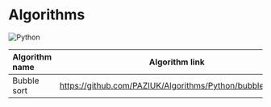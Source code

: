# Algorithms 

![Python](https://img.shields.io/badge/-Python-ffdf5a?style=for-the-badge&logo=python)

| Algorithm name                      | Algorithm link                                                      | Time complexity | Space complexity |
| :-                                  | :-:                                                                 | :-:             | :-:              |
| Bubble sort                         | https://github.com/PAZIUK/Algorithms/Python/bubble_sort.py          | O(N^2)          | O(1)             |
